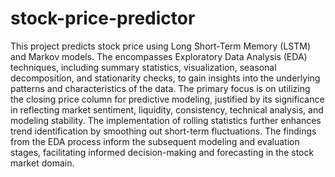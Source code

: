 # stock-price-predictor
This project predicts stock price using Long Short-Term Memory (LSTM) and Markov models. The encompasses Exploratory Data Analysis (EDA) techniques, including summary statistics, visualization, seasonal decomposition, and stationarity checks, to gain insights into the underlying patterns and characteristics of the data. The primary focus is on utilizing the closing price column for predictive modeling, justified by its significance in reflecting market sentiment, liquidity, consistency, technical analysis, and modeling stability. The implementation of rolling statistics further enhances trend identification by smoothing out short-term fluctuations. The findings from the EDA process inform the subsequent modeling and evaluation stages, facilitating informed decision-making and forecasting in the stock market domain. 
